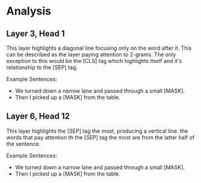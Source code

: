 # Analysis

## Layer 3, Head 1

This layer highlights a diagonal line focusing only on the word after it. This can be described as the layer paying attention to 2-grams. The only exception to this would be the [CLS] tag which highlights itself and it's relationship to the [SEP] tag.

Example Sentences:
- We turned down a narrow lane and passed through a small [MASK].
- Then I picked up a [MASK] from the table.

## Layer 6, Head 12

This layer highlights the [SEP] tag the most, producing a vertical line. the words that pay attention th the [SEP] tag the most are from the latter half of the sentence.

Example Sentences:
- We turned down a narrow lane and passed through a small [MASK].
- Then I picked up a [MASK] from the table.

